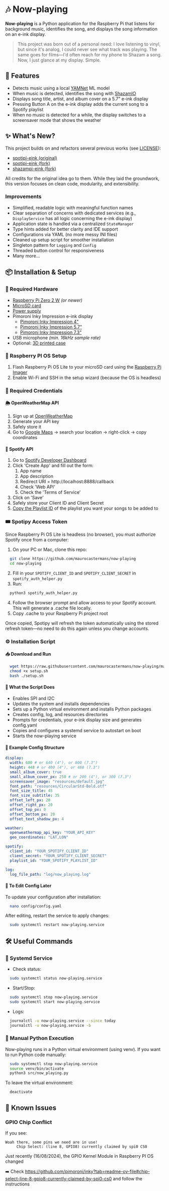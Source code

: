 # 🎶 Now-playing

**Now-playing** is a Python application for the Raspberry Pi that listens for background music, identifies the
song, and displays the song information on an e-ink display.

> This project was born out of a personal need: I love listening to vinyl, but since it's analog, I could never see what
> track was playing. The same goes for films—I'd often reach for my phone to Shazam a song. Now, I just glance at my
> display. Simple.

## 🚀 Features

- Detects music using a
  local [YAMNet](https://www.kaggle.com/models/google/yamnet/tensorFlow2/yamnet/1?tfhub-redirect=true) ML model
- When music is detected, identifies the song with [ShazamIO](https://github.com/shazamio/ShazamIO)
- Displays song title, artist, and album cover on a 5.7" e-ink display
- Pressing Button A on the e-ink display adds the current song to a Spotify playlist
- When no music is detected for a while, the display switches to a screensaver mode that shows the weather

## ✨ What's New?

This project builds on and refactors several previous works (see [LICENSE](./LICENSE)):

- [spotipi-eink (original)](https://github.com/ryanwa18/spotipi-eink)
- [spotipi-eink (fork)](https://github.com/Gabbajoe/spotipi-eink)
- [shazampi-eink (fork)](https://github.com/ravi72munde/shazampi-eink)

All credits for the original idea go to them. While they laid the groundwork, this version focuses on clean code,
modularity, and extensibility.

### Improvements

- Simplified, readable logic with meaningful function names
- Clear separation of concerns with dedicated services (e.g., `DisplayService` has all logic concerning the e-ink
  display)
- Application state is handled via a centralized `StateManager`
- Type hints added for better clarity and IDE support
- Configurations via YAML (no more messy INI files)
- Cleaned up setup script for smoother installation
- Singleton pattern for `Logging` and `Config`
- Threaded button control for responsiveness
- Many more...

## 📦 Installation & Setup

### 🔧 Required Hardware

- [Raspberry Pi Zero 2 W](https://www.raspberrypi.com/products/raspberry-pi-zero-2-w/) *(or newer)*
- [MicroSD card](https://www.raspberrypi.com/products/sd-cards/) 
- [Power supply](https://www.raspberrypi.com/products/sd-cards/)
- Pimoroni Inky Impression e-ink display
  - [Pimoroni Inky Impression 4"](https://shop.pimoroni.com/products/inky-impression-4?variant=39599238807635)
  - [Pimoroni Inky Impression 5.7"](https://shop.pimoroni.com/products/inky-impression-5-7?variant=32298701324371)
  - [Pimoroni Inky Impression 7.3"](https://shop.pimoroni.com/products/inky-impression-7-3?variant=55186435244411)
- USB microphone *(min. 16kHz sample rate)*
- Optional: [3D printed case](https://github.com/scripsi/inky-impression-case)

### 🥧 Raspberry PI OS Setup

1. Flash Raspberry Pi OS Lite to your microSD card using
   the [Raspberry Pi Imager](https://www.raspberrypi.com/documentation/computers/getting-started.html#installing-the-operating-system)
2. Enable Wi-Fi and SSH in the setup wizard (because the OS is headless)

### 🔐 Required Credentials

#### 🌦️ OpenWeatherMap API

1. Sign up at [OpenWeatherMap](https://openweathermap.org/)
2. Generate your API key
3. Safely store it
4. Go to [Google Maps](https://www.google.com/maps) → search your location → right-click → copy coordinates

#### 🎵 Spotify API

1. Go to [Spotify Developer Dashboard](https://developer.spotify.com/dashboard)
2. Click 'Create App' and fill out the form:
    1. App name
    2. App description
    3. Redirect URI = http://localhost:8888/callback
    4. Check 'Web API'
    5. Check the 'Terms of Service'
3. Click on 'Save'
4. Safely store your Client ID and Client Secret
5. [Copy the Playlist ID](https://clients.caster.fm/knowledgebase/110/How-to-find-Spotify-playlist-ID.html#:~:text=To%20find%20the%20Spotify%20playlist,Link%22%20under%20the%20Share%20menu.&text=The%20playlist%20id%20is%20the,after%20playlist%2F%20as%20marked%20above.) of the playlist you want your songs to be added to

### 🎟 Spotipy Access Token

Since Raspberry Pi OS Lite is headless (no browser), you must authorize Spotify once from a computer:

1. On your PC or Mac, clone this repo:
```bash 
  git clone https://github.com/maurocastermans/now-playing
  cd now-playing
```
2. Fill in your `SPOTIFY_CLIENT_ID` and `SPOTIFY_CLIENT_SECRET` in `spotify_auth_helper.py`
3. Run:
```bash
  python3 spotify_auth_helper.py
```
4. Follow the browser prompt and allow access to your Spotify account. This will generate a .cache file locally.
5. Copy .cache to your Raspberry Pi project root

Once copied, Spotipy will refresh the token automatically using the stored refresh token—no need to do this again unless
you change accounts.

### ⚙️ Installation Script

#### 📥 Download and Run

```bash
  wget https://raw.githubusercontent.com/maurocastermans/now-playing/main/setup.sh
  chmod +x setup.sh
  bash ./setup.sh
```

#### 🧙 What the Script Does

- Enables SPI and I2C
- Updates the system and installs dependencies
- Sets up a Python virtual environment and installs Python packages
- Creates config, log, and resources directories
- Prompts for credentials, your e-ink display size and generates config.yaml
- Copies and configures a systemd service to autostart on boot
- Starts the now-playing service

#### 📂 Example Config Structure

```yaml
display:
  width: 600 # or 640 (4"), or 800 (7.3")
  height: 448 # or 400 (4"), or 480 (7.3")
  small_album_cover: true
  small_album_cover_px: 250 # or 200 (4"), or 300 (7.3")
  screensaver_image: "resources/default.jpg"
  font_path: "resources/CircularStd-Bold.otf"
  font_size_title: 45
  font_size_subtitle: 35
  offset_left_px: 20
  offset_right_px: 20
  offset_top_px: 0
  offset_bottom_px: 20
  offset_text_shadow_px: 4

weather:
  openweathermap_api_key: "YOUR_API_KEY"
  geo_coordinates: "LAT,LON"

spotify:
  client_id: "YOUR_SPOTIFY_CLIENT_ID"
  client_secret: "YOUR_SPOTIFY_CLIENT_SECRET"
  playlist_id: "YOUR_SPOTIFY_PLAYLIST_ID"

log:
  log_file_path: "log/now_playing.log"
```

#### 📝 To Edit Config Later

To update your configuration after installation:

```bash
  nano config/config.yaml
```

After editing, restart the service to apply changes:

```bash
  sudo systemctl restart now-playing.service
```

## 🛠 Useful Commands

### 🔁 Systemd Service

- Check status:

```bash
  sudo systemctl status now-playing.service
```

- Start/Stop:

```bash
  sudo systemctl stop now-playing.service
  sudo systemctl start now-playing.service
```

- Logs:

```bash
  journalctl -u now-playing.service --since today
  journalctl -u now-playing.service -b
```

### 🧪 Manual Python Execution

Now-playing runs in a Python virtual environment (using venv). If you want to run Python code manually:

```bash
  sudo systemctl stop now-playing.service
  source venv/bin/activate
  python3 src/now_playing.py
```

To leave the virtual environment:

```bash
  deactivate
```

## 🐛 Known Issues

### GPIO Chip Conflict

If you see:

```
Woah there, some pins we need are in use!
     Chip Select: (line 8, GPIO8) currently claimed by spi0 CS0
```

Just recently (16/08/2024), the GPIO Kernel Module in Raspberry PI OS changed

➡️ Check https://github.com/pimoroni/inky?tab=readme-ov-file#chip-select-line-8-gpio8-currently-claimed-by-spi0-cs0 and
follow the instructions




